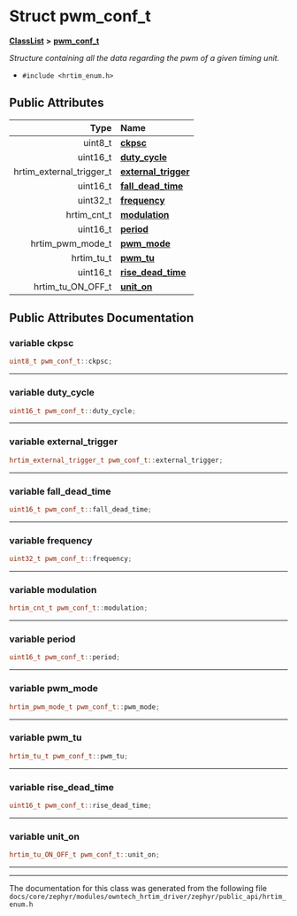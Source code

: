 

# Struct pwm\_conf\_t



[**ClassList**](annotated.md) **>** [**pwm\_conf\_t**](structpwm__conf__t.md)



_Structure containing all the data regarding the pwm of a given timing unit._ 

* `#include <hrtim_enum.h>`





















## Public Attributes

| Type | Name |
| ---: | :--- |
|  uint8\_t | [**ckpsc**](#variable-ckpsc)  <br> |
|  uint16\_t | [**duty\_cycle**](#variable-duty_cycle)  <br> |
|  hrtim\_external\_trigger\_t | [**external\_trigger**](#variable-external_trigger)  <br> |
|  uint16\_t | [**fall\_dead\_time**](#variable-fall_dead_time)  <br> |
|  uint32\_t | [**frequency**](#variable-frequency)  <br> |
|  hrtim\_cnt\_t | [**modulation**](#variable-modulation)  <br> |
|  uint16\_t | [**period**](#variable-period)  <br> |
|  hrtim\_pwm\_mode\_t | [**pwm\_mode**](#variable-pwm_mode)  <br> |
|  hrtim\_tu\_t | [**pwm\_tu**](#variable-pwm_tu)  <br> |
|  uint16\_t | [**rise\_dead\_time**](#variable-rise_dead_time)  <br> |
|  hrtim\_tu\_ON\_OFF\_t | [**unit\_on**](#variable-unit_on)  <br> |












































## Public Attributes Documentation




### variable ckpsc 

```C++
uint8_t pwm_conf_t::ckpsc;
```




<hr>



### variable duty\_cycle 

```C++
uint16_t pwm_conf_t::duty_cycle;
```




<hr>



### variable external\_trigger 

```C++
hrtim_external_trigger_t pwm_conf_t::external_trigger;
```




<hr>



### variable fall\_dead\_time 

```C++
uint16_t pwm_conf_t::fall_dead_time;
```




<hr>



### variable frequency 

```C++
uint32_t pwm_conf_t::frequency;
```




<hr>



### variable modulation 

```C++
hrtim_cnt_t pwm_conf_t::modulation;
```




<hr>



### variable period 

```C++
uint16_t pwm_conf_t::period;
```




<hr>



### variable pwm\_mode 

```C++
hrtim_pwm_mode_t pwm_conf_t::pwm_mode;
```




<hr>



### variable pwm\_tu 

```C++
hrtim_tu_t pwm_conf_t::pwm_tu;
```




<hr>



### variable rise\_dead\_time 

```C++
uint16_t pwm_conf_t::rise_dead_time;
```




<hr>



### variable unit\_on 

```C++
hrtim_tu_ON_OFF_t pwm_conf_t::unit_on;
```




<hr>

------------------------------
The documentation for this class was generated from the following file `docs/core/zephyr/modules/owntech_hrtim_driver/zephyr/public_api/hrtim_enum.h`


